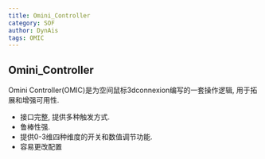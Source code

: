 ```yaml
---
title: Omini_Controller
category: SOF
author: DynAis
tags: OMIC
---
```

## Omini_Controller

Omini Controller(OMIC)是为空间鼠标3dconnexion编写的一套操作逻辑, 用于拓展和增强可用性.

- 接口完整, 提供多种触发方式.
- 鲁棒性强.
- 提供0-3维四种维度的开关和数值调节功能.
- 容易更改配置

